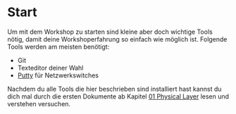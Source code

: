 # Start
Um mit dem Workshop zu starten sind kleine aber doch wichtige Tools nötig, damit deine Workshoperfahrung so einfach wie möglich ist. Folgende Tools werden am meisten benötigt:

- Git
- Texteditor deiner Wahl
- [Putty](https://the.earth.li/~sgtatham/putty/latest/w64/putty-64bit-0.79-installer.msi) für Netzwerkswitches

Nachdem du alle Tools die hier beschrieben sind installiert hast kannst du dich mal durch die ersten Dokumente ab Kapitel [01 Physical Layer](../01_Physical_Layer/index.md) lesen und verstehen versuchen.